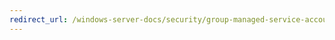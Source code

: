 ```yaml
---
redirect_url: /windows-server-docs/security/group-managed-service-accounts/security-options/interactive-logon-display-user-information-when-the-session-is-locked.md
---
```

